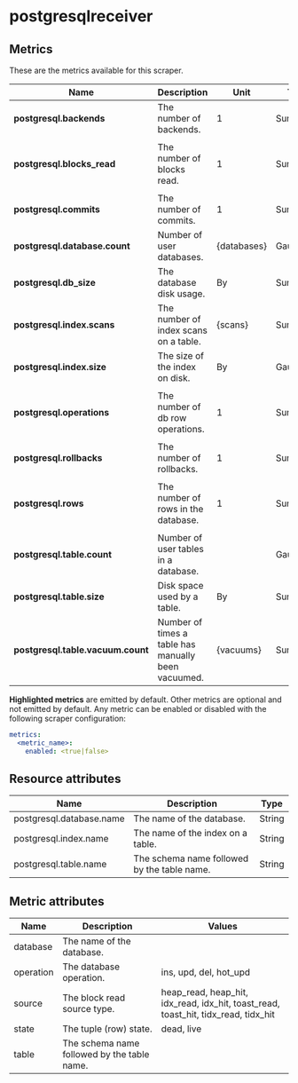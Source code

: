 [comment]: <> (Code generated by mdatagen. DO NOT EDIT.)

# postgresqlreceiver

## Metrics

These are the metrics available for this scraper.

| Name | Description | Unit | Type | Attributes |
| ---- | ----------- | ---- | ---- | ---------- |
| **postgresql.backends** | The number of backends. | 1 | Sum(Int) | <ul> <li>database</li> </ul> |
| **postgresql.blocks_read** | The number of blocks read. | 1 | Sum(Int) | <ul> <li>database</li> <li>table</li> <li>source</li> </ul> |
| **postgresql.commits** | The number of commits. | 1 | Sum(Int) | <ul> <li>database</li> </ul> |
| **postgresql.database.count** | Number of user databases. | {databases} | Gauge(Int) | <ul> </ul> |
| **postgresql.db_size** | The database disk usage. | By | Sum(Int) | <ul> <li>database</li> </ul> |
| **postgresql.index.scans** | The number of index scans on a table. | {scans} | Sum(Int) | <ul> </ul> |
| **postgresql.index.size** | The size of the index on disk. | By | Gauge(Int) | <ul> </ul> |
| **postgresql.operations** | The number of db row operations. | 1 | Sum(Int) | <ul> <li>database</li> <li>table</li> <li>operation</li> </ul> |
| **postgresql.rollbacks** | The number of rollbacks. | 1 | Sum(Int) | <ul> <li>database</li> </ul> |
| **postgresql.rows** | The number of rows in the database. | 1 | Sum(Int) | <ul> <li>database</li> <li>table</li> <li>state</li> </ul> |
| **postgresql.table.count** | Number of user tables in a database. |  | Gauge(Int) | <ul> </ul> |
| **postgresql.table.size** | Disk space used by a table. | By | Sum(Int) | <ul> </ul> |
| **postgresql.table.vacuum.count** | Number of times a table has manually been vacuumed. | {vacuums} | Sum(Int) | <ul> </ul> |

**Highlighted metrics** are emitted by default. Other metrics are optional and not emitted by default.
Any metric can be enabled or disabled with the following scraper configuration:

```yaml
metrics:
  <metric_name>:
    enabled: <true|false>
```

## Resource attributes

| Name | Description | Type |
| ---- | ----------- | ---- |
| postgresql.database.name | The name of the database. | String |
| postgresql.index.name | The name of the index on a table. | String |
| postgresql.table.name | The schema name followed by the table name. | String |

## Metric attributes

| Name | Description | Values |
| ---- | ----------- | ------ |
| database | The name of the database. |  |
| operation | The database operation. | ins, upd, del, hot_upd |
| source | The block read source type. | heap_read, heap_hit, idx_read, idx_hit, toast_read, toast_hit, tidx_read, tidx_hit |
| state | The tuple (row) state. | dead, live |
| table | The schema name followed by the table name. |  |
